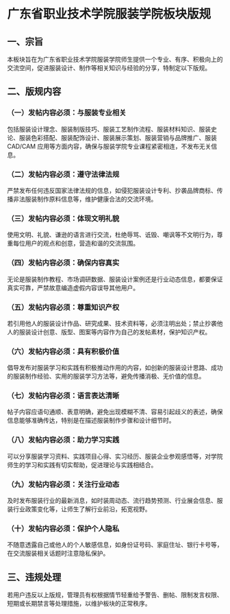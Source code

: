 # 广东省职业技术学院服装学院板块版规

## 一、宗旨
本板块旨在为广东省职业技术学院服装学院师生提供一个专业、有序、积极向上的交流空间，促进服装设计、制作等相关知识与经验的分享，特制定以下版规。

## 二、版规内容

### （一）发帖内容必须：与服装专业相关
包括服装设计理念、服装制版技巧、服装工艺制作流程、服装材料知识、服装史论、服装色彩搭配、服装配饰设计、服装展示策划、服装营销与品牌推广、服装 CAD/CAM 应用等方面内容，确保与服装学院专业课程紧密相连，不发布无关信息。

### （二）发帖内容必须：遵守法律法规
严禁发布任何违反国家法律法规的信息，如侵犯服装设计专利、抄袭品牌商标、传播非法服装制作原料信息等，维护健康合法的交流环境。

### （三）发帖内容必须：体现文明礼貌
使用文明、礼貌、谦逊的语言进行交流，杜绝辱骂、诋毁、嘲讽等不文明行为，尊重每位用户的观点和创意，营造和谐的交流氛围。

### （四）发帖内容必须：确保内容真实
无论是服装制作教程、市场调研数据、服装设计案例还是行业动态信息，都要保证真实可靠，严禁故意编造虚假内容误导其他用户。

### （五）发帖内容必须：尊重知识产权
若引用他人的服装设计作品、研究成果、技术资料等，必须注明出处；禁止抄袭他人的服装设计创意、版型、图案等内容作为自己的发帖素材，保护知识产权。

### （六）发帖内容必须：具有积极价值
倡导发布对服装学习和实践有积极推动作用的内容，如创新的服装设计思路、成功的服装制作经验、实用的服装学习方法等，避免传播消极、无价值的信息。

### （七）发帖内容必须：语言表达清晰
帖子内容应语句通顺、表意明确，避免出现模糊不清、容易引起歧义的表述，确保信息能够准确传达，特别是在描述服装制作步骤和设计细节时。

### （八）发帖内容必须：助力学习实践
可以分享服装学习资料、实践项目心得、实习经历、服装企业参观感悟等，对学院师生的学习和实践有切实帮助，促进理论与实践相结合。

### （九）发帖内容必须：关注行业动态
及时发布服装行业的最新消息，如时装周动态、流行趋势预测、行业展会信息、服装行业政策变化等，让师生了解行业前沿，拓宽视野。

### （十）发帖内容必须：保护个人隐私
不随意透露自己或他人的个人敏感信息，如身份证号码、家庭住址、银行卡号等，在交流服装相关话题时注意隐私保护。

## 三、违规处理
若用户违反以上版规，管理员有权根据情节轻重给予警告、删帖、限制发言权限、短期或长期禁言等处理措施，以维护板块的正常秩序。